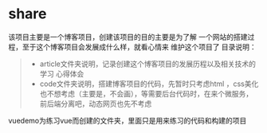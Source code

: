 # share
该项目主要是一个博客项目，创建该项目的目的主要是为了解
一个网站的搭建过程，至于这个博客项目会发展成什么样，就看心情来
维护这个项目了
目录说明：
>* article文件夹说明，记录创建这个博客项目的发展历程以及相关技术的学习
心得体会
>* code文件夹说明，搭建博客项目的代码，先暂时只考虑html
>，css美化也不想考虑（主要是，不会画），等需要后台代码时，在来个微服务，
> 前后端分离吧，动态网页也先不考虑
>
vuedemo为练习vue而创建的文件夹，里面只是用来练习的代码和构建的项目